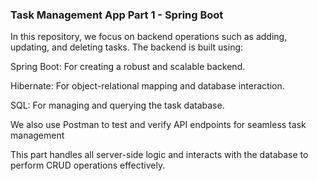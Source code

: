 ### Task Management App Part 1 - Spring Boot

In this repository, we focus on backend operations such as adding, updating, and deleting tasks. The backend is built using:

Spring Boot: For creating a robust and scalable backend.

Hibernate: For object-relational mapping and database interaction.

SQL: For managing and querying the task database.

We also use Postman to test and verify API endpoints for seamless task management

This part handles all server-side logic and interacts with the database to perform CRUD operations effectively.
